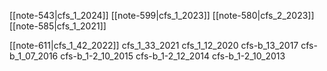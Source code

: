 [[note-543|cfs_1_2024]]
[[note-599|cfs_1_2023]]
[[note-580|cfs_2_2023]]
[[note-585|cfs_1_2021]]

[[note-611|cfs_1_42_2022]]
cfs_1_33_2021
cfs_1_12_2020
cfs-b_13_2017
cfs-b_1_07_2016
cfs-b_1-2_10_2015
cfs-b_1-2_12_2014
cfs-b_1-2_10_2013

